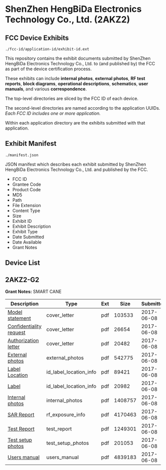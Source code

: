 # ShenZhen HengBiDa  Electronics Technology Co., Ltd. (2AKZ2)
## FCC Device Exhibits

```
./fcc-id/application-id/exhibit-id.ext
```

This repository contains the exhibit documents submitted by ShenZhen HengBiDa  Electronics Technology Co., Ltd. to (and published by) the FCC as part of the device certification process.

These exhibits can include **internal photos**, **external photos**, **RF test reports**, **block diagrams**, **operational descriptions**, **schematics**, **user manuals**, and various **correspondence**.

The top-level directories are sliced by the FCC ID of each device.

The second-level directories are named according to the application UUIDs. *Each FCC ID includes one or more application.*

Within each application directory are the exhibits submitted with that application. 

## Exhibit Manifest

```
./manifest.json
```

JSON manifest which describes each exhibit submitted by ShenZhen HengBiDa  Electronics Technology Co., Ltd. and published by the FCC.

- FCC ID
- Grantee Code
- Product Code
- MD5
- Path
- File Extension
- Content Type
- Size
- Exhibit ID
- Exhibit Description
- Exhibit Type
- Date Submitted
- Date Available
- Grant Notes

## Device List
## 2AKZ2-G2
**Grant Notes:** SMART CANE

| Description | Type | Ext | Size | Submitted | Available |
| ----------- | ---- | --- | ---- | --------- | --------- |
| [Model statement](2AKZ2-G2/1aa4a7b706a9c61a00ed1b67ba1e6653/3418608.pdf) | cover_letter | pdf | 103533 | 2017-06-08 | 2017-06-08 |
| [Confidentiality request](2AKZ2-G2/1aa4a7b706a9c61a00ed1b67ba1e6653/3418609.pdf) | cover_letter | pdf | 26654 | 2017-06-08 | 2017-06-08 |
| [Authorization letter](2AKZ2-G2/1aa4a7b706a9c61a00ed1b67ba1e6653/3418610.pdf) | cover_letter | pdf | 20482 | 2017-06-08 | 2017-06-08 |
| [External photos](2AKZ2-G2/1aa4a7b706a9c61a00ed1b67ba1e6653/3418605.pdf) | external_photos | pdf | 542775 | 2017-06-08 | 2017-06-08 |
| [Label Location](2AKZ2-G2/1aa4a7b706a9c61a00ed1b67ba1e6653/3418611.pdf) | id_label_location_info | pdf | 89421 | 2017-06-08 | 2017-06-08 |
| [Label](2AKZ2-G2/1aa4a7b706a9c61a00ed1b67ba1e6653/3418612.pdf) | id_label_location_info | pdf | 20982 | 2017-06-08 | 2017-06-08 |
| [Internal photos](2AKZ2-G2/1aa4a7b706a9c61a00ed1b67ba1e6653/3418606.pdf) | internal_photos | pdf | 1408757 | 2017-06-08 | 2017-06-08 |
| [SAR Report](2AKZ2-G2/1aa4a7b706a9c61a00ed1b67ba1e6653/3418614.pdf) | rf_exposure_info | pdf | 4170463 | 2017-06-08 | 2017-06-08 |
| [Test Report](2AKZ2-G2/1aa4a7b706a9c61a00ed1b67ba1e6653/3418615.pdf) | test_report | pdf | 1249301 | 2017-06-08 | 2017-06-08 |
| [Test setup photos](2AKZ2-G2/1aa4a7b706a9c61a00ed1b67ba1e6653/3418607.pdf) | test_setup_photos | pdf | 201053 | 2017-06-08 | 2017-06-08 |
| [Users manual](2AKZ2-G2/1aa4a7b706a9c61a00ed1b67ba1e6653/3418616.pdf) | users_manual | pdf | 4839183 | 2017-06-08 | 2017-06-08 |
